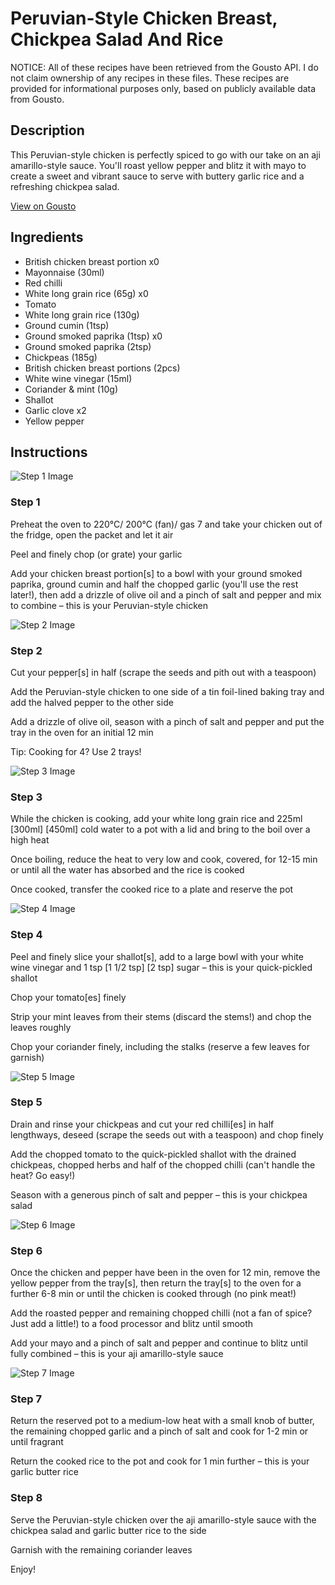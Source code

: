 # Peruvian-Style Chicken Breast, Chickpea Salad And Rice

NOTICE: All of these recipes have been retrieved from the Gousto API. I do not claim ownership of any recipes in these files. These recipes are provided for informational purposes only, based on publicly available data from Gousto.

## Description

This Peruvian-style chicken is perfectly spiced to go with our take on an aji amarillo-style sauce. You'll roast yellow pepper and blitz it with mayo to create a sweet and vibrant sauce to serve with buttery garlic rice and a refreshing chickpea salad.

[View on Gousto](https://www.gousto.co.uk/recipes/cookbook/peruvian-style-chicken-breast-chickpea-salad-and-rice)

## Ingredients

- British chicken breast portion x0
- Mayonnaise (30ml)
- Red chilli
- White long grain rice (65g) x0
- Tomato
- White long grain rice (130g)
- Ground cumin (1tsp)
- Ground smoked paprika (1tsp) x0
- Ground smoked paprika (2tsp)
- Chickpeas (185g)
- British chicken breast portions (2pcs)
- White wine vinegar (15ml)
- Coriander & mint (10g)
- Shallot
- Garlic clove x2
- Yellow pepper

## Instructions

![Step 1 Image](https://production-media.gousto.co.uk/cms/recipe-step-image/Step-1-1715615744965-x200.jpg)

### Step 1

Preheat the oven to 220°C/ 200°C (fan)/ gas 7 and take your chicken out of the fridge, open the packet and let it air

Peel and finely chop (or grate) your garlic

Add your chicken breast portion[s] to a bowl with your ground smoked paprika, ground cumin and half the chopped garlic (you'll use the rest later!), then add a drizzle of olive oil and a pinch of salt and pepper and mix to combine – this is your Peruvian-style chicken

![Step 2 Image](https://production-media.gousto.co.uk/cms/recipe-step-image/Step-2-1715615751964-x200.jpg)

### Step 2

Cut your pepper[s] in half (scrape the seeds and pith out with a teaspoon)

Add the Peruvian-style chicken to one side of a tin foil-lined baking tray and add the halved pepper to the other side

Add a drizzle of olive oil, season with a pinch of salt and pepper and put the tray in the oven for an initial 12 min

Tip: Cooking for 4? Use 2 trays!

![Step 3 Image](https://production-media.gousto.co.uk/cms/recipe-step-image/Step-3-1715615759379-x200.jpg)

### Step 3

While the chicken is cooking, add your white long grain rice and 225ml <span class="text-purple">[300ml] </span><span class="text-danger">[450ml]</span> cold water to a pot with a lid and bring to the boil over a high heat

Once boiling, reduce the heat to very low and cook, covered, for 12-15 min or until all the water has absorbed and the rice is cooked

Once cooked, transfer the cooked rice to a plate and reserve the pot

![Step 4 Image](https://production-media.gousto.co.uk/cms/recipe-step-image/Step-4-1715615764685-x200.jpg)

### Step 4

Peel and finely slice your shallot[s],<span class="text-danger"> </span>add to a large bowl with your white wine vinegar and 1 tsp <span class="text-purple">[1 1/2 tsp] </span><span class="text-danger">[2 tsp]</span> sugar – this is your quick-pickled shallot

Chop your tomato[es] finely

Strip your mint leaves from their stems (discard the stems!) and chop the leaves roughly

Chop your coriander finely, including the stalks (reserve a few leaves for garnish)

![Step 5 Image](https://production-media.gousto.co.uk/cms/recipe-step-image/Step-5-1715615768401-x200.jpg)

### Step 5

Drain and rinse your chickpeas and cut your red chilli[es] in half lengthways, deseed (scrape the seeds out with a teaspoon) and chop finely

Add the chopped tomato to the quick-pickled shallot with the drained chickpeas, chopped herbs and half of the chopped chilli (can't handle the heat? Go easy!)

Season with a generous pinch of salt and pepper – this is your chickpea salad

![Step 6 Image](https://production-media.gousto.co.uk/cms/recipe-step-image/Step-6-1715615772223-x200.jpg)

### Step 6

Once the chicken and pepper have been in the oven for 12 min, remove the yellow pepper from the tray[s], then return the tray[s] to the oven for a further 6-8 min or until the chicken is cooked through (no pink meat!)

Add the roasted pepper and remaining chopped chilli (not a fan of spice? Just add a little!) to a food processor and blitz until smooth

Add your mayo and a pinch of salt and pepper and continue to blitz until fully combined – this is your aji amarillo-style sauce

![Step 7 Image](https://production-media.gousto.co.uk/cms/recipe-step-image/Step-7-1715615776491-x200.jpg)

### Step 7

Return the reserved pot to a medium-low heat with a small knob of butter, the remaining chopped garlic and a pinch of salt and cook for 1-2 min or until fragrant

Return the cooked rice to the pot and cook for 1 min further – this is your garlic butter rice

### Step 8

Serve the Peruvian-style chicken over the aji amarillo-style sauce with the chickpea salad and garlic butter rice to the side

Garnish with the remaining coriander leaves

Enjoy!

